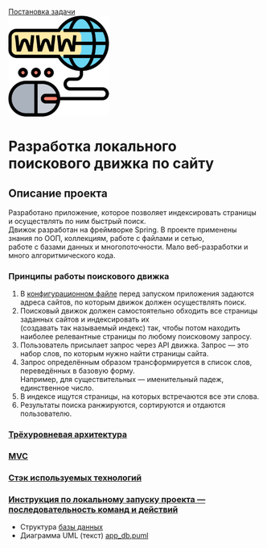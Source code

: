 [Постановка задачи](docs/Task.md)  
![search-engine](images/search-engine.png "search-engine")
# Разработка локального поискового движка по сайту
## Описание проекта
Разработано приложение, которое позволяет индексировать страницы и осуществлять по ним быстрый поиск.  
Движок разработан на фреймворке Spring. В проекте применены знания по ООП, коллекциям, работе с файлами и сетью,  
работе с базами данных и многопоточности. Мало веб-разработки и много алгоритмического кода.

### Принципы работы поискового движка

1. В [конфигурационном файле](application.yaml) перед запуском приложения задаются адреса сайтов, по которым движок должен осуществлять поиск.
2. Поисковый движок должен самостоятельно обходить все страницы заданных сайтов и индексировать их  
   (создавать так называемый индекс) так, чтобы потом находить наиболее релевантные страницы по любому поисковому запросу.
3. Пользователь присылает запрос через API движка. Запрос — это набор слов, по которым нужно найти страницы сайта.
4. Запрос определённым образом трансформируется в список слов, переведённых в базовую форму.  
   Например, для существительных — именительный падеж, единственное число.
5. В индексе ищутся страницы, на которых встречаются все эти слова.
6. Результаты поиска ранжируются, сортируются и отдаются пользователю.

### [Трёхуровневая архитектура](docs/3layers.md)     
### [MVC](docs/mvc.md)


### [Стэк используемых технологий](docs/stack.md)


### [Инструкция по локальному запуску проекта — последовательность команд и действий](docs/instruction.md)

* Структура [базы данных](docs/app_db.md)  
* Диаграмма UML (текст) [app_db.puml](docs/app_db.puml)






